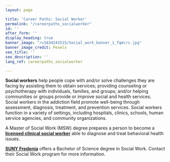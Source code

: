 ```yaml
---
layout: page

title: 'Career Paths: Social Worker'
permalink: "/careerpaths_socialworker"
id: ''
after_form: ''
display_heading: true
banner_image: "/v1634241515/Social_work_banner_1_fqmcrc.jpg"
banner_image_credit: Pexels
seo_title: ''
seo_description: ''
lang_ref: careerpaths_socialworker

---
```

**Social workers** help people cope with and/or solve challenges they are facing by assisting them to obtain services; providing counseling or psychotherapy with individuals, families, and groups; and/or helping communities or groups provide or improve social and health services.   Social workers in the addiction field promote well-being through assessment, diagnosis, treatment, and prevention services.  Social workers function in a variety of settings, including hospitals, clinics, schools, human service agencies,  and community organizations.  

A Master of Social Work (MSW) degree prepares a person to become a [**licensed clinical social worker**](http://www.op.nysed.gov/prof/sw/lcsw.htm) able to diagnose and treat behavioral health issues.

[**SUNY Fredonia**](https://www.fredonia.edu/academics/colleges-schools/college-liberal-arts-sciences/sociocultural-justice-sciences/social-work) offers a Bachelor of Science degree in Social Work.  Contact their Social Work program for more information.